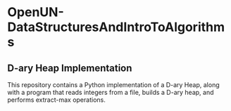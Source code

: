 # OpenUN-DataStructuresAndIntroToAlgorithms

## D-ary Heap Implementation
                   
This repository contains a Python implementation of a D-ary Heap, along with a program that reads integers from a file, builds a D-ary heap, and performs extract-max operations.